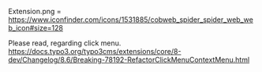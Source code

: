 

Extension.png = https://www.iconfinder.com/icons/1531885/cobweb_spider_spider_web_web_icon#size=128

Please read, regarding click menu.
https://docs.typo3.org/typo3cms/extensions/core/8-dev/Changelog/8.6/Breaking-78192-RefactorClickMenuContextMenu.html